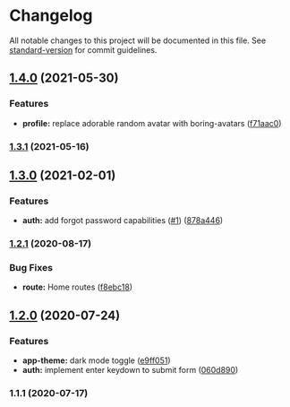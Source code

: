 # Changelog

All notable changes to this project will be documented in this file. See [standard-version](https://github.com/conventional-changelog/standard-version) for commit guidelines.

## [1.4.0](https://github.com/sozonome/kapturalumina/compare/v1.3.1...v1.4.0) (2021-05-30)


### Features

* **profile:** replace adorable random avatar with boring-avatars ([f71aac0](https://github.com/sozonome/kapturalumina/commit/f71aac0a1471259eba3af0536752a731325bd7e0))

### [1.3.1](https://github.com/sozonome/kapturalumina/compare/v1.3.0...v1.3.1) (2021-05-16)

## [1.3.0](https://github.com/sozonome/kapturalumina/compare/v1.2.1...v1.3.0) (2021-02-01)


### Features

* **auth:** add forgot password capabilities ([#1](https://github.com/sozonome/kapturalumina/issues/1)) ([878a446](https://github.com/sozonome/kapturalumina/commit/878a446c7fda93ad2c8543f7f8fbd8f1ef722be0))

### [1.2.1](https://github.com/sozonome/kapturalumina/compare/v1.2.0...v1.2.1) (2020-08-17)


### Bug Fixes

* **route:** Home routes ([f8ebc18](https://github.com/sozonome/kapturalumina/commit/f8ebc18ac53ef97ecac7286c48b7151b6724ebb9))

## [1.2.0](https://github.com/sozonome/kapturalumina/compare/v1.1.1...v1.2.0) (2020-07-24)


### Features

* **app-theme:** dark mode toggle ([e9ff051](https://github.com/sozonome/kapturalumina/commit/e9ff051b8da01e0d173723ed3c717228c287021b))
* **auth:** implement enter keydown to submit form ([060d890](https://github.com/sozonome/kapturalumina/commit/060d890c15b583315897890dcfa39d192c198e90))

### 1.1.1 (2020-07-17)
